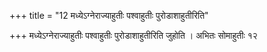 +++
title = "12 मध्येऽग्नेराज्याहुतीः पश्वाहुतीः पुरोडाशाहुतीरिति"

+++
मध्येऽग्नेराज्याहुतीः पश्वाहुतीः पुरोडाशाहुतीरिति जुहोति । अभितः सोमाहुतीः १२